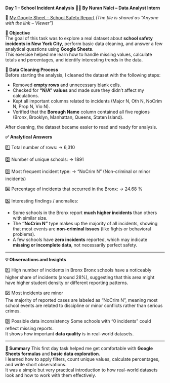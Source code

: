 **Day 1 – School Incident Analysis**
**👩‍💻 By Nuran Nalci – Data Analyst Intern**

🔗 [My Google Sheet – School Safety Report]([https://docs.google.com/spreadsheets/d/1aaSNyEsa26hPVm-0xkIGqxqEBAaO7V65rtyIFnd7ONE/edit?usp=sharing])
*(The file is shared as “Anyone with the link – Viewer”)*  

**🎯 Objective**  
The goal of this task was to explore a real dataset about **school safety incidents in New York City**, perform basic data cleaning, and answer a few analytical questions using **Google Sheets**.  
This exercise helped me learn how to handle missing values, calculate totals and percentages, and identify interesting trends in the data.  

**🧹 Data Cleaning Process**  
Before starting the analysis, I cleaned the dataset with the following steps:  
- Removed **empty rows** and unnecessary blank cells.  
- Checked for **“N/A” values** and made sure they didn’t affect my calculations.  
- Kept all important columns related to incidents (Major N, Oth N, NoCrim N, Prop N, Vio N).  
- Verified that the **Borough Name** column contained all five regions (Bronx, Brooklyn, Manhattan, Queens, Staten Island).  

After cleaning, the dataset became easier to read and ready for analysis.  

**✅ Analytical Answers**

1️⃣ Total number of rows: 
→ 6,310  

2️⃣ Number of unique schools: 
→ 1891  

3️⃣ Most frequent incident type: 
→ “NoCrim N” (Non-criminal or minor incidents)  

4️⃣ Percentage of incidents that occurred in the Bronx: 
→ 24.68 %  

5️⃣ Interesting findings / anomalies:
- Some schools in the Bronx report **much higher incidents** than others with similar size.  
- The **“NoCrim N”** type makes up the majority of all incidents, showing that most events are **non-criminal issues** (like fights or behavioral problems).  
- A few schools have **zero incidents** reported, which may indicate **missing or incomplete data**, not necessarily perfect safety.  

---
**💡 Observations and Insights**

1️⃣ High number of incidents in Bronx
Bronx schools have a noticeably higher share of incidents (around 28%), suggesting that this area might have higher student density or different reporting patterns.  

2️⃣ Most incidents are minor  
The majority of reported cases are labeled as “NoCrim N”, meaning most school events are related to discipline or minor conflicts rather than serious crimes.  

3️⃣ Possible data inconsistency
Some schools with “0 incidents” could reflect missing reports.  
It shows how important **data quality** is in real-world datasets.  

---

**📝 Summary**
This first day task helped me get comfortable with **Google Sheets formulas** and **basic data exploration**.  
I learned how to apply filters, count unique values, calculate percentages, and write short observations.  
It was a simple but very practical introduction to how real-world datasets look and how to work with them effectively.


